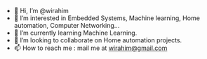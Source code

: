 - 👋 Hi, I’m @wirahim
- 👀 I’m interested in Embedded Systems, Machine learning, Home automation, Computer Networking...
- 🌱 I’m currently learning Machine Learning.
- 💞️ I’m looking to collaborate on Home automation projects.
- 📫 How to reach me : mail me at wirahim@gmail.com

<!---
wirahim/wirahim is a ✨ special ✨ repository because its `README.md` (this file) appears on your GitHub profile.
You can click the Preview link to take a look at your changes.
--->
